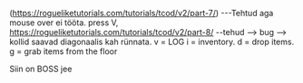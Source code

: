 (https://rogueliketutorials.com/tutorials/tcod/v2/part-7/)   ---Tehtud aga mouse over ei tööta. press V, 
https://rogueliketutorials.com/tutorials/tcod/v2/part-8/ --tehud
--> bug --> kollid saavad diagonaalis kah rünnata.
v = LOG
i = inventory.
d = drop items.
g = grab items from the floor

Siin on BOSS jee

 